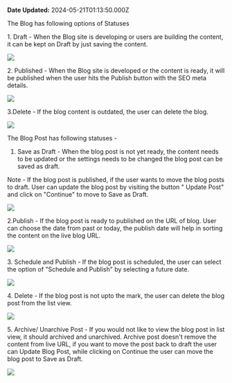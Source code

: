 **Date Updated:** 2024-05-21T01:13:50.000Z

The Blog has following options of Statuses  
  
1\. Draft - When the Blog site is developing or users are building the content, it can be kept on Draft by just saving the content.  
  
![](https://s3.amazonaws.com/cdn.freshdesk.com/data/helpdesk/attachments/production/155026313431/original/jiXvTCbXCebtL4XxPu7ag00nMWHuUiFmwQ.jpeg?1716234112)  
  
2\. Published - When the Blog site is developed or the content is ready, it will be published when the user hits the Publish button with the SEO meta details.   
  
![](https://s3.amazonaws.com/cdn.freshdesk.com/data/helpdesk/attachments/production/155026313430/original/GBk-zmRucKiPg8Csk7yiKuCClki6CqVLIA.jpeg?1716234113)  
  
3.Delete - If the blog content is outdated, the user can delete the blog.  
  
![](https://s3.amazonaws.com/cdn.freshdesk.com/data/helpdesk/attachments/production/155026313441/original/uk1ioJuQ_dy2BPSXO5U2ACT6gJDUFFRPVA.jpeg?1716234113)
  
  
The Blog Post has following statuses - 

1. Save as Draft - When the blog post is not yet ready, the content needs to be updated or the settings needs to be changed the blog post can be saved as draft.

Note - If the blog post is published, if the user wants to move the blog posts to draft. User can update the blog post by visiting the button " Update Post" and click on "Continue" to move to Save as Draft.

  
![](https://s3.amazonaws.com/cdn.freshdesk.com/data/helpdesk/attachments/production/155026313437/original/w1d3QNNGUIYqhdbXT9RK-arbWeIYGDtgbg.jpeg?1716234113)  
  
2.Publish - If the blog post is ready to published on the URL of blog. User can choose the date from past or today, the publish date will help in sorting the content on the live blog URL.  
  
![](https://s3.amazonaws.com/cdn.freshdesk.com/data/helpdesk/attachments/production/155026313444/original/n4WuPaITAdEqa_RZnk5oru0hQIhhwmLjxg.jpeg?1716234113)  
  
  
3\. Schedule and Publish - If the blog post is scheduled, the user can select the option of "Schedule and Publish" by selecting a future date.  
  
![](https://s3.amazonaws.com/cdn.freshdesk.com/data/helpdesk/attachments/production/155026313443/original/r1lBmNrZCOw8WpKdqiQlA280c3RYvFrS4A.jpeg?1716234113)  
  
  
4\. Delete - If the blog post is not upto the mark, the user can delete the blog post from the list view.   
  
![](https://s3.amazonaws.com/cdn.freshdesk.com/data/helpdesk/attachments/production/155026313436/original/OkG3TpGcRjcGJe2E3ThOyIA3HcK-LvZLcw.jpeg?1716234113)  
  
5\. Archive/ Unarchive Post - If you would not like to view the blog post in list view, it should archived and unarchived. Archive post doesn't remove the content from live URL, if you want to move the post back to draft the user can Update Blog Post, while clicking on Continue the user can move the blog post to Save as Draft.   
  
  
![](https://s3.amazonaws.com/cdn.freshdesk.com/data/helpdesk/attachments/production/155026313438/original/IN73VPvVgn4IHrecgSinZoQ2J4l9hI3k8g.jpeg?1716234113)

  
